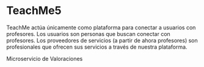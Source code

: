 # TeachMe5

TeachMe actúa únicamente como plataforma para conectar a usuarios con profesores.
Los usuarios son personas que buscan conectar con profesores. Los proveedores de servicios (a partir de ahora profesores) son profesionales que ofrecen sus servicios a través de nuestra plataforma.

Microservicio de Valoraciones
